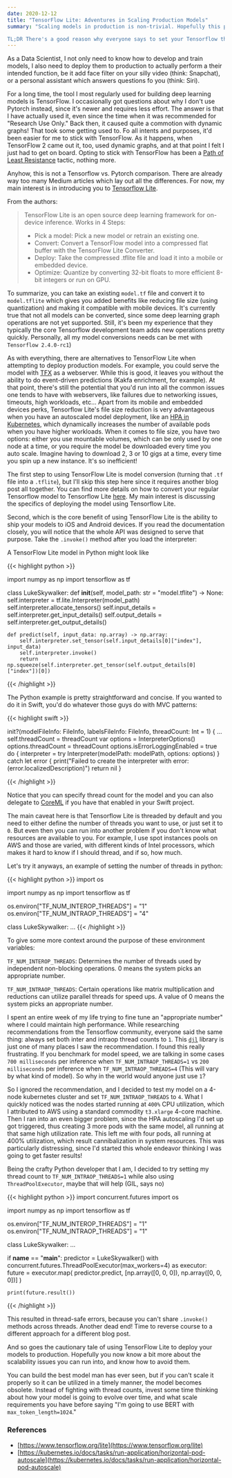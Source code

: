 ```yaml
---
date: 2020-12-12
title: "TensorFlow Lite: Adventures in Scaling Production Models"
summary: "Scaling models in production is non-trivial. Hopefully this post helps you get some of your research done before setting out on your own scaling journey.

TL;DR There's a good reason why everyone says to set your Tensorflow thread counts to 1."
---
```


As a Data Scientist, I not only need to know how to develop and train models, I also need to deploy them to production to actually perform a their intended function, be it add face filter on your silly video (think: Snapchat), or a personal assistant which answers questions fo you (think: Siri).

For a long time, the tool I most regularly used for building deep learning models is TensorFlow. I occasionally got questions about why I don't use Pytorch instead, since it's newer and requires less effort. The answer is that I have actually used it, even since the time when it was recommended for "Research Use Only." Back then, it caused quite a commotion with dynamic graphs! That took some getting used to. Fo all intents and purposes, it'd been easier for me to stick with TensorFlow. As it happens, when TensorFlow 2 came out it, too, used dynamic graphs, and at that point I felt I just had to get on board. Opting to stick with TensorFlow has been a [Path of Least Resistance](https://en.wikipedia.org/wiki/Path_of_least_resistance) tactic, nothing more.

Anyhow, this is not a Tensorflow vs. Pytorch comparison. There are already way too many Medium articles which lay out all the differences. For now, my main interest is in introducing you to [Tensorflow Lite](https://www.tensorflow.org/lite).

From the authors:

> TensorFlow Lite is an open source deep learning framework for on-device inference. Works in 4 Steps:
>
> - Pick a model: Pick a new model or retrain an existing one.
> - Convert: Convert a TensorFlow model into a compressed flat buffer with the TensorFlow Lite Converter.
> - Deploy: Take the compressed .tflite file and load it into a mobile or embedded device.
> - Optimize: Quantize by converting 32-bit floats to more efficient 8-bit integers or run on GPU.

To summarize, you can take an existing `model.tf` file and convert it to `model.tflite` which gives you added benefits like reducing file size (using quantization) and making it compatible with mobile devices. It's currently true that not all models can be converted, since some deep learning graph operations are not yet supported. Still, it's been my experience that they typically the core Tensorflow development team adds new operations pretty quickly. Personally, all my model conversions needs can be met with `Tensorflow 2.4.0-rc1`)

As with everything, there are alternatives to TensorFlow Lite when attempting to deploy production models. For example, you could serve the model with [TFX](https://www.tensorflow.org/tfx) as a webserver. While this is good, it leaves you without the ability to do event-driven predictions (Kakfa enrichment, for example). At that point, there's still the potential that you'd run into all the common issues one tends to have with webservers, like failures due to networking issues, timeouts, high workloads, etc... Apart from its mobile and embedded devices perks, Tensorflow Lite's file size reduction is very advantageous when you have an autoscaled model deployment, like an [HPA in Kubernetes](https://kubernetes.io/docs/tasks/run-application/horizontal-pod-autoscale), which dynamically increases the number of available pods when you have higher workloads. When it comes to file size, you have two options: either you use mountable volumes, which can be only used by one node at a time, or you require the model be downloaded every time you auto scale. Imagine having to download 2, 3 or 10 gigs at a time, every time you spin up a new instance. It's so inefficient!

The first step to using TensorFlow Lite is model conversion (turning that `.tf` file into a `.tflite`), but I'll skip this step here since it requires another blog post all together. You can find more details on how to convert your regular Tensorflow model to Tensorflow Lite [here](https://www.tensorflow.org/lite/convert). My main interest is discussing the specifics of deploying the model using Tensorflow Lite.

Second, which is the core benefit of using TensorFlow Lite is the ability to ship your models to iOS and Android devices. If you read the documentation closely, you will notice that the whole API was designed to serve that purpose. Take the `.invoke()` method after you load the interpreter:

A TensorFlow Lite model in Python might look like

{{< highlight python >}}

import numpy as np
import tensorflow as tf

class LukeSkywalker:
    def __init__(self, model_path: str = "model.tflite") -> None:
        self.interpreter = tf.lite.Interpreter(model_path)
        self.interpreter.allocate_tensors()
        self.input_details = self.interpreter.get_input_details()
        self.output_details = self.interpreter.get_output_details()

    def predict(self, input_data: np.array) -> np.array:
        self.interpreter.set_tensor(self.input_details[0]["index"], input_data)
        self.interpreter.invoke()
        return np.squeeze(self.interpreter.get_tensor(self.output_details[0]["index"])[0])

{{< /highlight >}}

The Python example is pretty straightforward and concise. If you wanted to do it in Swift, you'd do whatever those guys do with MVC patterns:

{{< highlight swift >}}

init?(modelFileInfo: FileInfo, labelsFileInfo: FileInfo, threadCount: Int = 1) {
 ...
  self.threadCount = threadCount
  var options = InterpreterOptions()
  options.threadCount = threadCount
  options.isErrorLoggingEnabled = true
  do {
    interpreter = try Interpreter(modelPath: modelPath, options: options)
  } catch let error {
    print("Failed to create the interpreter with error: \(error.localizedDescription)")
    return nil
  }

{{< /highlight >}}

Notice that you can specify thread count for the model and you can also delegate to [CoreML](https://www.tensorflow.org/lite/performance/coreml_delegate) if you have that enabled in your Swift project.

The main caveat here is that Tensorflow Lite is threaded by default and you need to either define the number of threads you want to use, or just set it to `0`. But even then you can run into another problem if you don't know what resources are available to you. For example, I use spot instances pools on AWS and those are varied, with different kinds of Intel processors, which makes it hard to know if I should thread, and if so, how much.

Let's try it anyways, an example of setting the number of threads in python:

{{< highlight python >}}
import os

import numpy as np
import tensorflow as tf

os.environ["TF_NUM_INTEROP_THREADS"] = "1"
os.environ["TF_NUM_INTRAOP_THREADS"] = "4"

class LukeSkywalker:
...
{{< /highlight >}}

To give some more context around the purpose of these environment variables:

`TF_NUM_INTEROP_THREADS`: Determines the number of threads used by independent non-blocking operations. 0 means the system picks an appropriate number.

`TF_NUM_INTRAOP_THREADS`: Certain operations like matrix multiplication and reductions can utilize parallel threads for speed ups. A value of 0 means the system picks an appropriate number.

I spent an entire week of my life trying to fine tune an "appropriate number" where I could maintain high performance. While researching recommendations from the Tensorflow community, everyone said the same thing: always set both inter and intraop thread counts to `1`. This [`djl`](https://djl.ai/docs/development/inference_performance_optimization.html) library is just one of many places I saw the recommendation.
I found this really frustrating. If you benchmark for model speed, we are talking in some cases `700 milliseconds` per inference when `TF_NUM_INTRAOP_THREADS=1` vs `200 milliseconds` per inference when `TF_NUM_INTRAOP_THREADS=4` (This will vary by what kind of model). So why in the world would anyone just use `1`?

So I ignored the recommendation, and I decided to test my model on a 4-node kubernetes cluster and set `TF_NUM_INTRAOP_THREADS` to `4`. What I quickly noticed was the nodes started running at `400%` CPU utilization, which I attributed to AWS using a standard commodity `t3.xlarge` 4-core machine. Then I ran into an even bigger problem, since the HPA autoscaling I'd set up got triggered, thus creating 3 more pods with the same model, all running at that same high utilization rate. This left me with four pods, all running at 400% utilization, which result cannibalization in system resources. This was particularly distressing, since I'd started this whole endeavor thinking I was going to get faster results!

Being the crafty Python developer that I am, I decided to try setting my thread count to `TF_NUM_INTRAOP_THREADS=1` while also using `ThreadPoolExecutor`, maybe that will help (GIL, says no)

{{< highlight python >}}
import concurrent.futures
import os

import numpy as np
import tensorflow as tf

os.environ["TF_NUM_INTEROP_THREADS"] = "1"
os.environ["TF_NUM_INTRAOP_THREADS"] = "1"

class LukeSkywalker:
...

if __name__ == "__main__":
    predictor = LukeSkywalker()
    with concurrent.futures.ThreadPoolExecutor(max_workers=4) as executor:
        future = executor.map(
            predictor.predict, [np.array([0, 0, 0]), np.array([0, 0, 0])]
        )

    print(future.result())

{{< /highlight >}}

This resulted in thread-safe errors, because you can't share `.invoke()` methods across threads. Another dead end! Time to reverse course to a different approach for a different blog post.

And so goes the cautionary tale of using TensorFlow Lite to deploy your models to production.
Hopefully you now know a bit more about the scalability issues you can run into, and know how to avoid them.

You can build the best model man has ever seen, but if you can't scale it properly so it can be utilized in a timely manner, the model becomes obsolete.
Instead of fighting with thread counts, invest some time thinking about how your model is going to evolve over time, and what scale requirements you have before saying "I'm going to use BERT with `max_token_length=1024`."

### References

- [https://www.tensorflow.org/lite](https://www.tensorflow.org/lite)
- [https://kubernetes.io/docs/tasks/run-application/horizontal-pod-autoscale](https://kubernetes.io/docs/tasks/run-application/horizontal-pod-autoscale)